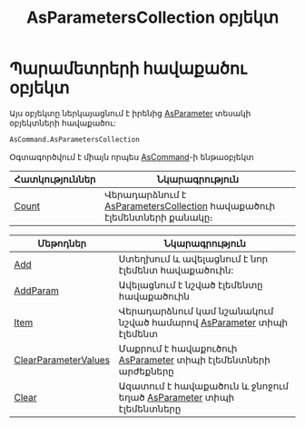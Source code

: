 ﻿---
layout: page
title: "AsParametersCollection օբյեկտ"
---



# Պարամետրերի հավաքածու օբյեկտ 
Այս օբյեկտը ներկայացնում է իրենից [AsParameter](/AsParameter.md) տեսակի օբյեկտների հավաքածու:

``` vb
AsCommand.AsParametersCollection 
```
Օգտագործվում է միայն որպես [AsCommand](AsCommand.md)-ի ենթաօբյեկտ

| Հատկություններ | Նկարագրություն |
|--|--|
| [Count](AsParametersCollection/Count.md) | Վերադարձնում է [AsParametersCollection](/AsParametersCollection.md)  հավաքածուի էլեմենտների քանակը։ |

| Մեթոդներ | Նկարագրություն |
|--|--|
| [Add](AsParametersCollection/Add.md) | Ստեղխում և ավելացնում է նոր էլեմենտ հավաքածուին: |
| [AddParam](AsParametersCollection/AddParam.md) | Ավելացնում է նշված էլեմենտը հավաքածուին |
| [Item](AsParametersCollection/Item.md) | Վերադարձնում կամ նշանակում նշված համարով [AsParameter](/AsParameter.md) տիպի էլեմենտ |
| [ClearParameterValues](AsParametersCollection/ClearParameterValues.md) | Մաքրում է հավաքուծուի [AsParameter](/AsParameter.md) տիպի էլեմենտների արժեքները |
| [Clear](AsParametersCollection/Clear.md) | Ազատում է հավաքածուն և ջնոջում եղած [AsParameter](/AsParameter.md) տիպի էլեմենտները |



